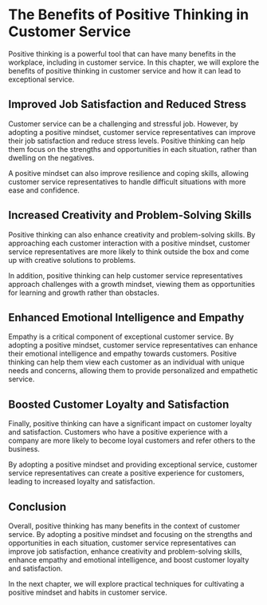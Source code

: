 # The Benefits of Positive Thinking in Customer Service

Positive thinking is a powerful tool that can have many benefits in the workplace, including in customer service. In this chapter, we will explore the benefits of positive thinking in customer service and how it can lead to exceptional service.

Improved Job Satisfaction and Reduced Stress
--------------------------------------------

Customer service can be a challenging and stressful job. However, by adopting a positive mindset, customer service representatives can improve their job satisfaction and reduce stress levels. Positive thinking can help them focus on the strengths and opportunities in each situation, rather than dwelling on the negatives.

A positive mindset can also improve resilience and coping skills, allowing customer service representatives to handle difficult situations with more ease and confidence.

Increased Creativity and Problem-Solving Skills
-----------------------------------------------

Positive thinking can also enhance creativity and problem-solving skills. By approaching each customer interaction with a positive mindset, customer service representatives are more likely to think outside the box and come up with creative solutions to problems.

In addition, positive thinking can help customer service representatives approach challenges with a growth mindset, viewing them as opportunities for learning and growth rather than obstacles.

Enhanced Emotional Intelligence and Empathy
-------------------------------------------

Empathy is a critical component of exceptional customer service. By adopting a positive mindset, customer service representatives can enhance their emotional intelligence and empathy towards customers. Positive thinking can help them view each customer as an individual with unique needs and concerns, allowing them to provide personalized and empathetic service.

Boosted Customer Loyalty and Satisfaction
-----------------------------------------

Finally, positive thinking can have a significant impact on customer loyalty and satisfaction. Customers who have a positive experience with a company are more likely to become loyal customers and refer others to the business.

By adopting a positive mindset and providing exceptional service, customer service representatives can create a positive experience for customers, leading to increased loyalty and satisfaction.

Conclusion
----------

Overall, positive thinking has many benefits in the context of customer service. By adopting a positive mindset and focusing on the strengths and opportunities in each situation, customer service representatives can improve job satisfaction, enhance creativity and problem-solving skills, enhance empathy and emotional intelligence, and boost customer loyalty and satisfaction.

In the next chapter, we will explore practical techniques for cultivating a positive mindset and habits in customer service.


